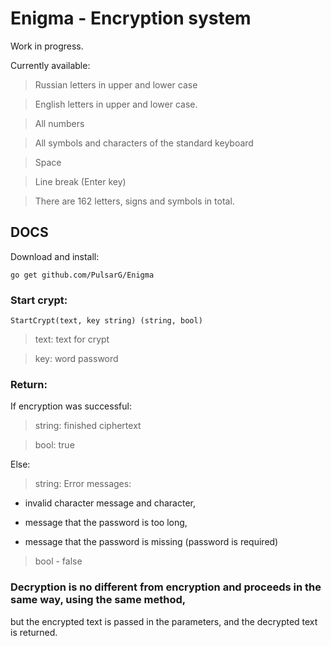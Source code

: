 # Enigma - Encryption system

Work in progress.

Currently available:

> Russian letters in upper and lower case

> English letters in upper and lower case.

> All numbers

> All symbols and characters of the standard keyboard

> Space 

> Line break (Enter key)

> There are 162 letters, signs and symbols in total.

## DOCS

Download and install:
```
go get github.com/PulsarG/Enigma
```

### Start crypt:

```
StartCrypt(text, key string) (string, bool)
```

> text: text for crypt

> key: word password

### Return:

If encryption was successful:

> string: finished ciphertext

> bool: true

Else:

> string: Error messages:

- invalid character message and character,

* message that the password is too long,

+ message that the password is missing (password is required)

> bool - false

### Decryption is no different from encryption and proceeds in the same way, using the same method, 
but the encrypted text is passed in the parameters, and the decrypted text is returned.
